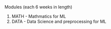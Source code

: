 Modules (each 6 weeks in length)
1. MATH - Mathmatics for ML
2. DATA - Data Science and preprocessing for ML
